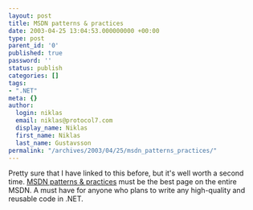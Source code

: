 ```yaml
---
layout: post
title: MSDN patterns & practices
date: 2003-04-25 13:04:53.000000000 +00:00
type: post
parent_id: '0'
published: true
password: ''
status: publish
categories: []
tags:
- ".NET"
meta: {}
author:
  login: niklas
  email: niklas@protocol7.com
  display_name: Niklas
  first_name: Niklas
  last_name: Gustavsson
permalink: "/archives/2003/04/25/msdn_patterns_practices/"
---
```

Pretty sure that I have linked to this before, but it's well worth a second time. [MSDN patterns & practices](http://msdn.microsoft.com/practices/type/Patterns/default.asp) must be the best page on the entire MSDN. A must have for anyone who plans to write any high-quality and reusable code in .NET.

